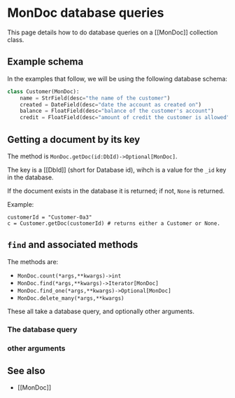 # MonDoc database queries

This page details how to do database queries on a [[MonDoc]] collection class.

## Example schema

In the examples that follow, we will be using the following database schema:
```py
class Customer(MonDoc):
    name = StrField(desc="the name of the customer")
    created = DateField(desc="date the account as created on")
    balance = FloatField(desc="balance of the customer's account")
    credit = FloatField(desc="amount of credit the customer is allowed")
```

## Getting a document by its key

The method is `MonDoc.getDoc(id:DbId)->Optional[MonDoc]`.

The key is a [[DbId]] (short for Database id), wihch is a value for the `_id` key in the database.

If the document exists in the database it is returned; if not, `None` is returned.

Example:
```
customerId = "Customer-0a3"
c = Customer.getDoc(customerId) # returns either a Customer or None.
```

## `find` and associated methods

The methods are:

* `MonDoc.count(*args,**kwargs)->int`
* `MonDoc.find(*args,**kwargs)->Iterator[MonDoc]`
* `MonDoc.find_one(*args,**kwargs)->Optional[MonDoc]`
* `MonDoc.delete_many(*args,**kwargs)`

These all take a database query, and optionally other arguments.

### The database query

### other arguments

## See also

* [[MonDoc]]
